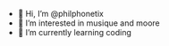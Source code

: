 - 👋 Hi, I’m @philphonetix
- 👀 I’m interested in musique and moore    
- 🌱 I’m currently learning coding  
